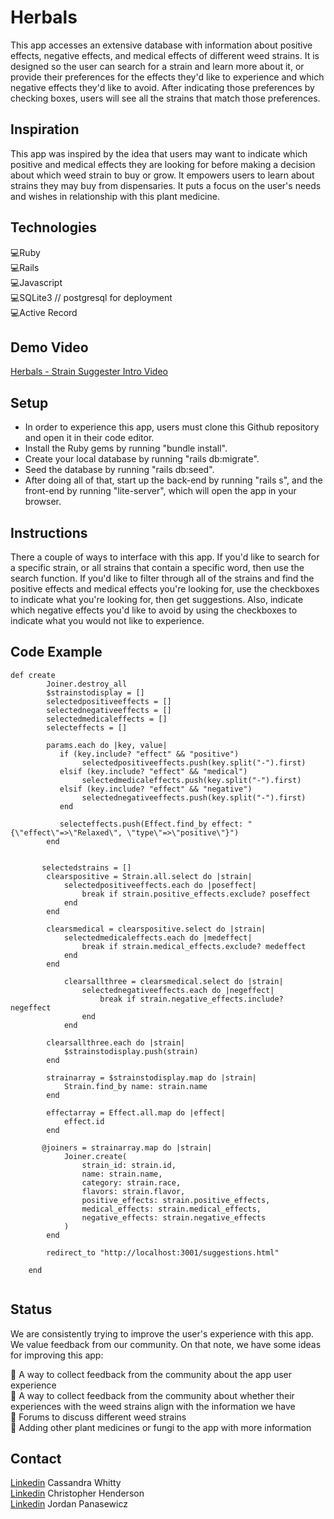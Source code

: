 # Herbals
 This app accesses an extensive database with information about positive effects, negative effects, and medical effects of different weed strains.  It is designed so the user can search for a strain and learn more about it, or provide their preferences for the effects they'd like to experience and which negative effects they'd like to avoid.  After indicating those preferences by checking boxes, users will see all the strains that match those preferences. 
 
 ## Inspiration
 This app was inspired by the idea that users may want to indicate which positive and medical effects they are looking for before making a decision about which weed strain to buy or grow.  It empowers users to learn about strains they may buy from dispensaries.  It puts a focus on the user's needs and wishes in relationship with this plant medicine.
 
 ## Technologies 
 
 💻Ruby <br />
 💻Rails <br />
 💻Javascript <br />
 💻SQLite3 // postgresql for deployment <br />
 💻Active Record <br />
 
 ## Demo Video
 
 [Herbals - Strain Suggester Intro Video](https://youtu.be/DBSvbyIl-LU)
 
 ## Setup
 
- In order to experience this app, users must clone this Github repository and open it in their code editor. 
- Install the Ruby gems by running "bundle install". 
- Create your local database by running "rails db:migrate". 
- Seed the database by running "rails db:seed". 
- After doing all of that, start up the back-end by running "rails s", and the front-end by running "lite-server", which will open the app in your browser. 

## Instructions

There a couple of ways to interface with this app.  If you'd like to search for a specific strain, or all strains that contain a specific word, then use the search function.  If you'd like to filter through all of the strains and find the positive effects and medical effects you're looking for, use the checkboxes to indicate what you're looking for, then get suggestions.  Also, indicate which negative effects you'd like to avoid by using the checkboxes to indicate what you would not like to experience. 

## Code Example

```
def create
        Joiner.destroy_all
        $strainstodisplay = []
        selectedpositiveeffects = []
        selectednegativeeffects = []
        selectedmedicaleffects = []
        selecteffects = []  

        params.each do |key, value|
           if (key.include? "effect" && "positive")
                selectedpositiveeffects.push(key.split("-").first)
           elsif (key.include? "effect" && "medical")
                selectedmedicaleffects.push(key.split("-").first)
           elsif (key.include? "effect" && "negative")
                selectednegativeeffects.push(key.split("-").first)
           end
           
           selecteffects.push(Effect.find_by effect: "{\"effect\"=>\"Relaxed\", \"type\"=>\"positive\"}")
        end


       selectedstrains = []
        clearspositive = Strain.all.select do |strain|
            selectedpositiveeffects.each do |poseffect|
                break if strain.positive_effects.exclude? poseffect
            end
        end

        clearsmedical = clearspositive.select do |strain|
            selectedmedicaleffects.each do |medeffect|
                break if strain.medical_effects.exclude? medeffect
            end
        end

            clearsallthree = clearsmedical.select do |strain|
                selectednegativeeffects.each do |negeffect|
                    break if strain.negative_effects.include? negeffect
                end
            end

        clearsallthree.each do |strain|
            $strainstodisplay.push(strain)
        end

        strainarray = $strainstodisplay.map do |strain|
            Strain.find_by name: strain.name
        end

        effectarray = Effect.all.map do |effect|
            effect.id
        end

       @joiners = strainarray.map do |strain|
            Joiner.create(
                strain_id: strain.id,
                name: strain.name,
                category: strain.race,
                flavors: strain.flavor,
                positive_effects: strain.positive_effects,
                medical_effects: strain.medical_effects,
                negative_effects: strain.negative_effects
            )
        end

        redirect_to "http://localhost:3001/suggestions.html" 
        
    end


```
    
## Status
    
We are consistently trying to improve the user's experience with this app.  We value feedback from our community.  On that note, we have some ideas for improving this app:

🦾 A way to collect feedback from the community about the app user experience <br />
🦾 A way to collect feedback from the community about whether their experiences with the weed strains align with the information we have <br />
🦾 Forums to discuss different weed strains <br />
🦾 Adding other plant medicines or fungi to the app with more information <br />

## Contact 

[Linkedin](https://www.linkedin.com/in/cassandra-whitty-0a184a1a4/) Cassandra Whitty <br />
[Linkedin](https://www.linkedin.com/in/christopher-henderson-665796201/) Christopher Henderson <br />
[Linkedin](https://www.linkedin.com/in/jordan-panasewicz-77a93158/) Jordan Panasewicz
